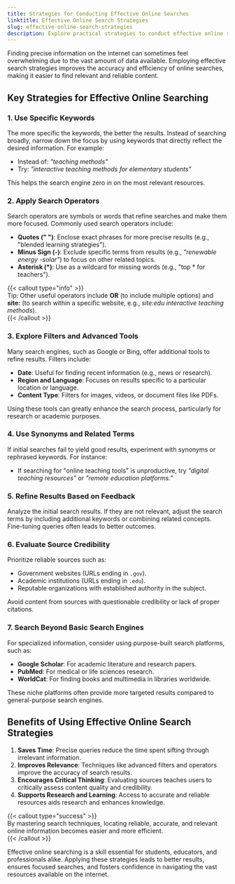 ```yaml
---
title: Strategies for Conducting Effective Online Searches  
linktitle: Effective Online Search Strategies  
slug: effective-online-search-strategies  
description: Explore practical strategies to conduct effective online searches and find accurate, relevant information quickly.  
---
```



Finding precise information on the internet can sometimes feel overwhelming due to the vast amount of data available. Employing effective search strategies improves the accuracy and efficiency of online searches, making it easier to find relevant and reliable content.


## Key Strategies for Effective Online Searching  

### 1. **Use Specific Keywords**  
The more specific the keywords, the better the results. Instead of searching broadly, narrow down the focus by using keywords that directly reflect the desired information. For example:  
- Instead of: *"teaching methods"*  
- Try: *"interactive teaching methods for elementary students"*  

This helps the search engine zero in on the most relevant resources.

### 2. **Apply Search Operators**  
Search operators are symbols or words that refine searches and make them more focused. Commonly used search operators include:  
- **Quotes (" ")**: Enclose exact phrases for more precise results (e.g., "blended learning strategies").  
- **Minus Sign (-)**: Exclude specific terms from results (e.g., *"renewable energy -solar"*) to focus on other related topics.  
- **Asterisk (*)**: Use as a wildcard for missing words (e.g., "top * for teachers").  

{{< callout type="info" >}}  
Tip: Other useful operators include **OR** (to include multiple options) and **site:** (to search within a specific website, e.g., *site:edu interactive teaching methods*).  
{{< /callout >}}  

### 3. **Explore Filters and Advanced Tools**  
Many search engines, such as Google or Bing, offer additional tools to refine results. Filters include:  
- **Date**: Useful for finding recent information (e.g., news or research).  
- **Region and Language**: Focuses on results specific to a particular location or language.  
- **Content Type**: Filters for images, videos, or document files like PDFs.  

Using these tools can greatly enhance the search process, particularly for research or academic purposes.  

### 4. **Use Synonyms and Related Terms**  
If initial searches fail to yield good results, experiment with synonyms or rephrased keywords. For instance:  
- If searching for "online teaching tools" is unproductive, try *"digital teaching resources"* or *"remote education platforms."*

### 5. **Refine Results Based on Feedback**  
Analyze the initial search results. If they are not relevant, adjust the search terms by including additional keywords or combining related concepts. Fine-tuning queries often leads to better outcomes.  

### 6. **Evaluate Source Credibility**  
Prioritize reliable sources such as:  
- Government websites (URLs ending in `.gov`).  
- Academic institutions (URLs ending in `.edu`).  
- Reputable organizations with established authority in the subject.  

Avoid content from sources with questionable credibility or lack of proper citations.  

### 7. **Search Beyond Basic Search Engines**  
For specialized information, consider using purpose-built search platforms, such as:  
- **Google Scholar**: For academic literature and research papers.  
- **PubMed**: For medical or life sciences research.  
- **WorldCat**: For finding books and multimedia in libraries worldwide.  

These niche platforms often provide more targeted results compared to general-purpose search engines.


## Benefits of Using Effective Online Search Strategies  

1. **Saves Time**: Precise queries reduce the time spent sifting through irrelevant information.  
2. **Improves Relevance**: Techniques like advanced filters and operators improve the accuracy of search results.  
3. **Encourages Critical Thinking**: Evaluating sources teaches users to critically assess content quality and credibility.  
4. **Supports Research and Learning**: Access to accurate and reliable resources aids research and enhances knowledge.  

{{< callout type="success" >}}  
By mastering search techniques, locating reliable, accurate, and relevant online information becomes easier and more efficient.  
{{< /callout >}}  


Effective online searching is a skill essential for students, educators, and professionals alike. Applying these strategies leads to better results, ensures focused searches, and fosters confidence in navigating the vast resources available on the internet.